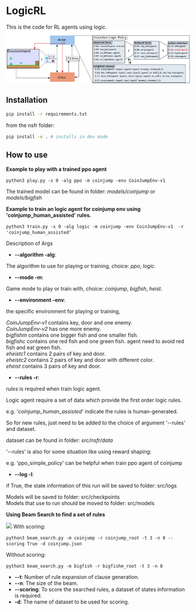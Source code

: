 # LogicRL
This is the code for RL agents using logic.
![](image/LogicRL.png)

## Installation

```bash
pip install -r requirements.txt
```
from the nsfr folder:
```bash
pip install -e . # installs in dev mode
```

## How to use


**Example to play with a trained ppo agent**
```
python3 play.py -s 0 -alg ppo -m coinjump -env CoinJumpEnv-v1   
```  
The trained model can be found in folder: _models/coinjump_ or _models/bigfish_

**Example to train an logic agent for coinjump env using 'coinjump_human_assisted' rules.**
```
python3 train.py -s 0 -alg logic -m coinjump -env CoinJumpEnv-v1  -r 'coinjump_human_assisted'
```

Description of Args

* **--algorithm -alg**:

The algorithm to use for playing or training, choice: _ppo_, _logic_.

* **--mode -m**:

Game mode to play or train with, choice: _coinjump_, _bigfish_, _heist_.

* **--environment -env**:

the specific environment for playing or training,

_CoinJumpEnv-v1_ contains key, door and one enemy.  
_CoinJumpEnv-v2_ has one more enemy.  
_bigfishm_  contains one bigger fish and one smaller fish.  
_bigfishc_  contains one red fish and one green fish. agent need to avoid red fish and eat green fish.  
_eheistc1_  contains 2 pairs of key and door.  
_eheistc2_  contains 2 pairs of key and door with different color.  
_eheist_    contains 3 pairs of key and door.  
* **--rules -r**:

_rules_ is required when train logic agent.

Logic agent require a set of data which provide the first order logic rules.  

e.g. '_coinjump_human_assisted_' indicate the rules is human-generated.

So for new rules, just need to be added to the choice of argument '--rules' and dataset.  

dataset can be found in folder: _src/nsfr/data_

'--rules' is also for some situation like using reward shaping:  

e.g. 'ppo_simple_policy' can be helpful when train ppo agent of coinjump

* **--log -l**: 

if True, the state information of this run will be saved to folder: src/logs

Models will be saved to folder: src/checkpoints  
Models that use to run should be moved to folder: src/models

**Using Beam Search to find a set of rules**

![](image/beam_search.png)
With scoring:
```
python3 beam_search.py -m coinjump -r coinjump_root -t 3 -n 8 --scoring True -d coinjump.json  
``` 

Without scoring:
``` 
python3 beam_search.py -m bigfish -r bigfishm_root -t 3 -n 8 
``` 
* **--t**:  Number of rule expansion of clause generation.
* **--n**:  The size of the beam.
* **--scoring**: To score the searched rules, a dataset of states information is required.
* **-d**: The name of dataset to be used for scoring.

